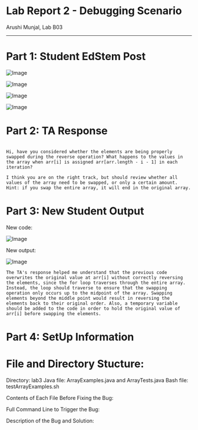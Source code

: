 # Lab Report 2 - Debugging Scenario
Arushi Munjal, Lab B03

---

# Part 1: Student EdStem Post

![Image](https://github.com/arushimunjal/cse15l-lab-reports/assets/127368251/bf850e59-dd88-43a0-a24f-4b92291a1b1c)

![Image](https://github.com/arushimunjal/cse15l-lab-reports/assets/127368251/0ced687c-45d1-47d6-96b5-88ef90bec8f9)

![Image](https://github.com/arushimunjal/cse15l-lab-reports/assets/127368251/013fe218-e105-4324-8832-3748d3409a50)

![Image](https://github.com/arushimunjal/cse15l-lab-reports/assets/127368251/1475c975-2e6f-4a3e-98d9-0190e5239226)


# Part 2: TA Response

```

Hi, have you considered whether the elements are being properly swapped during the reverse operation? What happens to the values in the array when arr[i] is assigned arr[arr.length - i - 1] in each iteration?

I think you are on the right track, but should review whether all values of the array need to be swapped, or only a certain amount. Hint: if you swap the entire array, it will end in the original array.

```

# Part 3: New Student Output

New code:

![Image](https://github.com/arushimunjal/cse15l-lab-reports/assets/127368251/e63f8c10-8bde-4df4-8723-3e7b5747cf46)

New output:

![Image](https://github.com/arushimunjal/cse15l-lab-reports/assets/127368251/e64f3964-2e44-4bd6-a474-3be0688b0bb4)

```
The TA's response helped me understand that the previous code overwrites the original value at arr[i] without correctly reversing the elements, since the for loop traverses through the entire array. Instead, the loop should traverse to ensure that the swapping operation only occurs up to the midpoint of the array. Swapping elements beyond the middle point would result in reversing the elements back to their original order. Also, a temporary variable should be added to the code in order to hold the original value of arr[i] before swapping the elements.

```

# Part 4: SetUp Information

# File and Directory Stucture:

Directory: lab3
Java file: ArrayExamples.java and ArrayTests.java
Bash file: testArrayExamples.sh


Contents of Each File Before Fixing the Bug:

Full Command Line to Trigger the Bug:

Description of the Bug and Solution:



